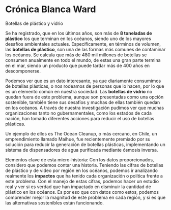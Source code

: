 # Crónica Blanca Ward
Botellas de plástico y vidrio

Se ha registrado, que en los últimos años, son más de **8 toneladas de plástico** los que terminan en los océanos, siendo uno de los mayores desafíos ambientales actuales. 
Específicamente, en términos de volumen, las **botellas de plástico**, son una de las formas más comunes de contaminar los océanos. Se calcula que más de 480 mil millones de botellas se consumen anualmente en todo el mundo, de estas una gran parte termina en el mar, siendo un producto que puede tardar más de 400 años en descomponerse. 

Podemos ver que es un dato interesante, ya que diariamente consumimos de botellas plásticas, o nos rodeamos de personas que lo hacen, por lo que es un elemento común en nuestra sociedad. 
Las **botellas de vidrio** no quedan fuera de este problema, aunque son presentadas como una opción sostenible, también tiene sus desafíos y muchas de ellas también quedan en los océanos. 
A través de nuestra investigación pudimos ver que muchas organizaciones tanto no gubernamentales, como los estados de cada nación, han tomado diferentes acciones para reducir el uso de botellas plásticas. 

Un ejemplo de ellos es The Ocean Cleanup, o más cercano, en Chile, un emprendimiento llamado Maihue, fue recientemente premiado por su solución para reducir la generación de botellas plásticas, implementando un sistema de dispensadores de agua purificada mediante ósmosis inversa. 

Elementos clave de esta micro-historia: Con los datos proporcionados, considero que podemos contar una historia. Teniendo las cifras de botellas de plástico y de video por región en los océanos, podemos ir analizando realmente los **impactos** que ha tenido cada organización o política frente a este problema. Con el manejo de estas cifras, podemos hacer un estudio real y ver si es verdad que han impactado en disminuir la cantidad de plástico en los océanos.  Es por eso que con datos como estos, podemos comprender mejor la magnitud de este problema en cada región, y si es que las alternativas sostenibles están funcionando. 

